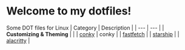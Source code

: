 # Welcome to my dotfiles!
Some DOT files for Linux
| Category | Description |
| --- | --- |
| **Customizing & Theming** | |
| [conky](conky) | conky |
| [fastfetch](fastfetch) |
| [starship](starship) |
| [alacritty](alacritty) |

